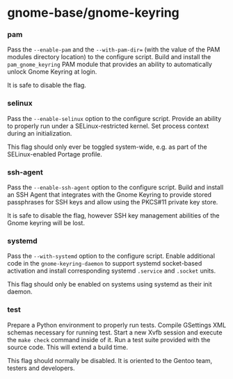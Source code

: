 # gnome-base/gnome-keyring

### pam
Pass the `--enable-pam` and the `--with-pam-dir=` (with the value of the PAM modules directory location) to the configure script. Build and install the `pam_gnome_keyring` PAM module that provides an ability to automatically unlock Gnome Keyring at login.

It is safe to disable the flag.

### selinux
Pass the `--enable-selinux` option to the configure script. Provide an ability to properly run under a SELinux-restricted kernel. Set process context during an initialization.

This flag should only ever be toggled system-wide, e.g. as part of the SELinux-enabled Portage profile.

### ssh-agent
Pass the `--enable-ssh-agent` option to the configure script. Build and install an SSH Agent that integrates with the Gnome Keyring to provide stored passphrases for SSH keys and allow using the PKCS#11 private key store.

It is safe to disable the flag, however SSH key management abilities of the Gnome keyring will be lost.

### systemd
Pass the `--with-systemd` option to the configure script. Enable additional code in the `gnome-keyring-daemon` to support systemd socket-based activation and install corresponding systemd `.service` and `.socket` units.

This flag should only be enabled on systems using systemd as their init daemon.

### test
Prepare a Python environment to properly run tests. Compile GSettings XML schemas necessary for running test. Start a new Xvfb session and execute the `make check` command inside of it. Run a test suite provided with the source code. This will extend a build time.

This flag should normally be disabled. It is oriented to the Gentoo team, testers and developers.
